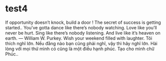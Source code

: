 # test4
If opportunity doesn’t knock, build a door !
The secret of success is getting started..
You’ve gotta dance like there’s nobody watching. Love like you’ll never be hurt. Sing like there’s nobody listening. And live like it’s heaven on earth. ― William W. Purkey.
Wish your weekend filled with laughter.
Tôi thích nghĩ lớn. Nếu đằng nào bạn cũng phải nghĩ, vậy thì hãy nghĩ lớn.
Hài lòng với mọi thứ mình có cũng là một điều hạnh phúc.
Tạo cho mình chữ Phúc..
